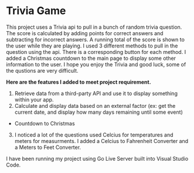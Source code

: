 # **Trivia Game**

This project uses a Trivia api to pull in a bunch of random trivia question.  The score is calculated by adding points for correct answers and subtracting for incorrect answers.  A running total of the score is shown to the user while they are playing.  I used 3 different methods to pull in the question using the api.  There is a corresponding button for each method.  I added a Christmas countdown to the main page to display some other information to the user.  I hope you enjoy the Trivia and good luck, some of the qustions are very difficult.

**Here are the features I added to meet project requirement.**

1. Retrieve data from a third-party API and use it to display something within your app.
2. Calculate and display data based on an external factor (ex: get the current date, and display how many days remaining until some event)
 - Countdown to Christmas
3. I noticed a lot of the questions used Celcius for temperatures and meters for measurments.  I added a Celcius to Fahrenheit Converter and a Meters to Feet Converter.

I have been running my project using Go Live Server built into Visual Studio Code.

